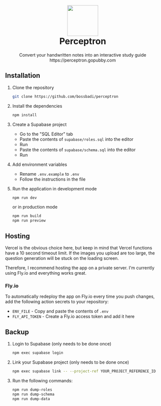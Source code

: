 <h1 align="center">
  <img src="https://perceptron.gopubby.com/favicon.png" width="100" height="100">
  <br>
  Perceptron
</h1>
<p align="center">
  Convert your handwritten notes into an interactive study guide
  <br>
  https://perceptron.gopubby.com
</p>

## Installation

1. Clone the repository

   ```bash
   git clone https://github.com/bossbadi/perceptron
   ```

1. Install the dependencies

   ```bash
   npm install
   ```

1. Create a Supabase project

   - Go to the "SQL Editor" tab
   - Paste the contents of `supabase/roles.sql` into the editor
   - Run
   - Paste the contents of `supabase/schema.sql` into the editor
   - Run

1. Add environment variables

   - Rename `.env.example` to `.env`
   - Follow the instructions in the file

1. Run the application in development mode

   ```bash
   npm run dev
   ```

   or in production mode

   ```bash
   npm run build
   npm run preview
   ```

## Hosting

Vercel is the obvious choice here, but keep in mind that Vercel functions have a 10 second timeout limit. If the images you upload are too large, the question generation will be stuck on the loading screen.

Therefore, I recommend hosting the app on a private server. I'm currently using Fly.io and everything works great.

### Fly.io

To automatically redeploy the app on Fly.io every time you push changes, add the following action secrets to your repository:

- `ENV_FILE` - Copy and paste the contents of `.env`
- `FLY_API_TOKEN` - Create a Fly.io access token and add it here

## Backup

1. Login to Supabase (only needs to be done once)

   ```bash
   npm exec supabase login
   ```

1. Link your Supabase project (only needs to be done once)

   ```bash
   npm exec supabase link -- --project-ref YOUR_PROJECT_REFERENCE_ID
   ```

1. Run the following commands:

   ```bash
   npm run dump-roles
   npm run dump-schema
   npm run dump-data
   ```
